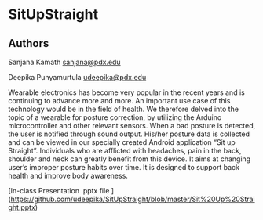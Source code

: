 SitUpStraight
=============

Authors
-------------
Sanjana Kamath sanjana@pdx.edu

Deepika Punyamurtula udeepika@pdx.edu
 

Wearable electronics has become very popular in the recent years and is continuing to advance more and more. An important use case of this technology would be in the field of health. 
We therefore delved into the topic of a wearable for posture correction, by utilizing the Arduino microcontroller and other relevant sensors. 
When a bad posture is detected, the user is notified through sound output. His/her posture data is collected and can be viewed in our specially created Android application “Sit up Straight”. 
Individuals who are afflicted with headaches, pain in the back, shoulder and neck can greatly benefit from this device. It aims at changing user’s improper posture habits over time. 
It is designed to support back health and improve body awareness.


[In-class Presentation .pptx file ] (https://github.com/udeepika/SitUpStraight/blob/master/Sit%20Up%20Straight.pptx)



